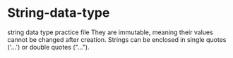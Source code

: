 # String-data-type
string data type practice file
They are immutable, meaning their values cannot be changed after creation. Strings can be enclosed in single quotes ('...') or double quotes ("...").
